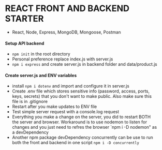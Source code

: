 # REACT FRONT AND BACKEND STARTER

- React, Node, Express, MongoDB, Mongoose, Postman

#### Setup API backend

- `npm init` in the root directory
- Personal preference replace index.js with server.js
- `npm i express` and create server.js in backend folder and data/product.js

#### Create server.js and ENV variables

- install `npm i dotenv` and import and configure it in server.js
- Create .env file which stores sensitive info (password, access, ports, keys, secrets) that you don't want to make public. Also make sure this file is in .gitignore
- Restart after you make updates to ENV file
- Test simple server request with a console.log request
- Everything you make a change on the server, you did to restart BOTH the server and browser. Workaround is to use nodemon to listen for changes and you just need to refres the browser `npm i -D nodemon" as a devDependency
- Another npm package devDependency concurrently can be use to run both the front and backend in one script `npm i -D concurrently`
